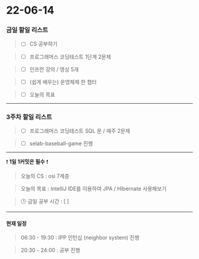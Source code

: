 # 22-06-14

### 금일 할일 리스트

> - [ ]  CS 공부하기  

> - [ ]  프로그래머스 코딩테스트 1단계 2문제  

> - [ ]  인프런 강의 / 영상 5개  

> - [ ]  (쉽게 배우는) 운영체제 한 챕터  

> - [ ]  오늘의 목표    
  

------------  

### 3주차 할일 리스트  

> - [ ]  프로그래머스 코딩테스트 SQL 문 / 매주 2문제  

> - [ ]  selab-baseball-game 진행    
  

------------  

❗ **1일 1커밋은 필수** ❗
> 오늘의 CS : osi 7계층  

> 오늘의 목표  : IntelliJ IDE를 이용하여 JPA / Hibernate 사용해보기  

> 🕒 금일 공부 시간 :  [  ]    
  

------------  
#### 현재 일정  

> 06:30 - 19:30 : IPP 인턴십 (neighbor system) 진행  

> 20:30 - 24:00 : 공부 진행  